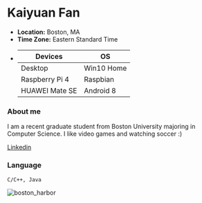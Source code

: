 # Kaiyuan Fan

* **Location:** Boston, MA
* **Time Zone:** Eastern Standard Time
* Devices | OS
  --- | ---
  Desktop | Win10 Home
  Raspberry Pi 4 | Raspbian
  HUAWEI Mate SE | Android 8
  
  

### About me

I am a recent graduate student from Boston University majoring in Computer Science. I like video games and watching soccer :)

[Linkedin](https://www.linkedin.com/in/kaiyuan-fan/)
### Language

`C/C++, Java`

![boston_harbor](https://i.imgur.com/S4a8IHz.jpg)
